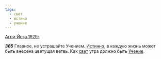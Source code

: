 ```yaml
---
tags:
  - свет
  - истина
  - учение
---
```


[Агни-Йога 1929г](https://127.0.0.1:4002/agni/1929)

___365___
Главное, не устрашайте Учением. [Истинно](../../../tags/#истина), в каждую жизнь может быть внесена цветущая ветвь. Как [свет](../../../tags/#свет) утра должно быть [Учение](../../../tags/#учение).